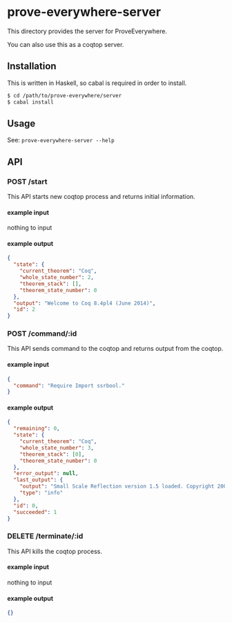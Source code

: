 prove-everywhere-server
=======================

This directory provides the server for ProveEverywhere.

You can also use this as a coqtop server.

Installation
------------

This is written in Haskell, so cabal is required in order to install.

```sh
$ cd /path/to/prove-everywhere/server
$ cabal install
```

Usage
-----

See: `prove-everywhere-server --help`

API
---

### POST /start

This API starts new coqtop process and returns initial information.

#### example input

nothing to input

#### example output

```json
{
  "state": {
    "current_theorem": "Coq",
    "whole_state_number": 2,
    "theorem_stack": [],
    "theorem_state_number": 0
  },
  "output": "Welcome to Coq 8.4pl4 (June 2014)",
  "id": 2
}
```

### POST /command/:id

This API sends command to the coqtop and returns output from the coqtop.

#### example input

```json
{
  "command": "Require Import ssrbool."
}
```

#### example output

```json
{
  "remaining": 0,
  "state": {
    "current_theorem": "Coq",
    "whole_state_number": 3,
    "theorem_stack": [0],
    "theorem_state_number": 0
  },
  "error_output": null,
  "last_output": {
    "output": "Small Scale Reflection version 1.5 loaded. Copyright 2005-2012 Microsoft Corporation and INRIA. Distributed under the terms of the CeCILL-B license. [Loading ML file ssreflect.cmxs ... done] Ambiguous paths: [pred_of_mem_pred; sort_of_simpl_pred] : mem_pred >-> pred_sort",
    "type": "info"
  },
  "id": 0,
  "succeeded": 1
}
```

### DELETE /terminate/:id

This API kills the coqtop process.

#### example input

nothing to input

#### example output

```json
{}
```
